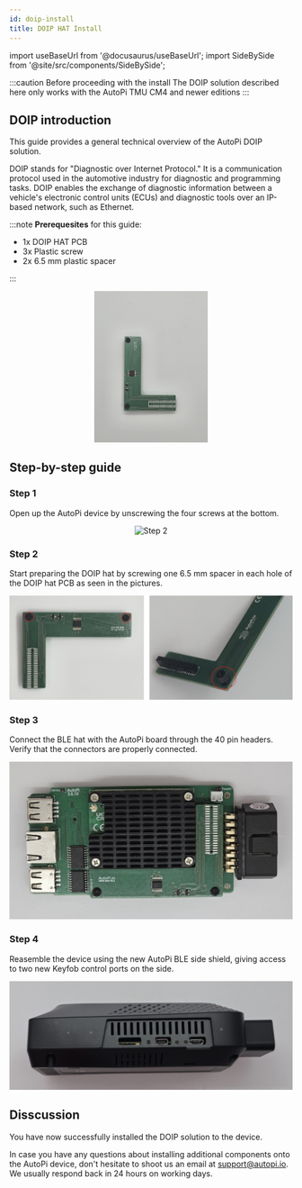 ```yaml
---
id: doip-install
title: DOIP HAT Install
---
```

import useBaseUrl from '@docusaurus/useBaseUrl';
import SideBySide from '@site/src/components/SideBySide';

:::caution Before proceeding with the install
The DOIP solution described here only works with the AutoPi TMU CM4 and newer editions
:::

## DOIP introduction
This guide provides a general technical overview of the AutoPi DOIP solution. 

DOIP stands for "Diagnostic over Internet Protocol." It is a communication protocol used in the automotive industry for diagnostic and programming tasks. DOIP enables the exchange of diagnostic information between a vehicle's electronic control units (ECUs) and diagnostic tools over an IP-based network, such as Ethernet.

:::note
**Prerequesites** for this guide:
- 1x DOIP HAT PCB
- 3x Plastic screw
- 2x 6.5 mm plastic spacer

:::

<p align="center">
<img src="/img/hardware/accessories/doip/doip2.jpg" alt="Keyfob flow" width="40%" />
</p>


## Step-by-step guide

### Step 1
Open up the AutoPi device by unscrewing the four screws at the bottom. 
<p align="center">
<img alt="Step 2" width="460px" src={useBaseUrl('/img/hardware/autopi_tmu_cm4/installing_external_antennas/ext_ant2.jpg')}/>
</p>

### Step 2
Start preparing the DOIP hat by screwing one 6.5 mm spacer in each hole of the DOIP hat PCB as seen in the pictures.

<img src="/img/hardware/accessories/doip/doip3.jpg" alt="Keyfob flow"  />


### Step 3
Connect the BLE hat with the AutoPi board through the 40 pin headers. Verify that the connectors are properly connected.

<img src="/img/hardware/accessories/doip/doip8.jpg" alt="Keyfob flow"  />


### Step 4
Reasemble the device using the new AutoPi BLE side shield, giving access to two new Keyfob control ports on the side.

<img src="/img/hardware/accessories/doip/side.jpg" alt="Keyfob flow"  />


## Disscussion
<p>
	You have now successfully installed the DOIP solution to the device.
</p>

<p>
	In case you have any questions about installing additional components onto the AutoPi device, don't hesitate to
	shoot us an email at <a href="mailto:support@autopi.io">support@autopi.io</a>. We usually respond back in 24 hours
	on working days.
</p>
